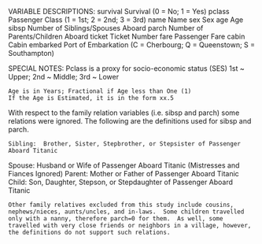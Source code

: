 VARIABLE DESCRIPTIONS:
survival        Survival
(0 = No; 1 = Yes)
pclass          Passenger Class
(1 = 1st; 2 = 2nd; 3 = 3rd)
name            Name
sex             Sex
age             Age
sibsp           Number of Siblings/Spouses Aboard
parch           Number of Parents/Children Aboard
ticket          Ticket Number
fare            Passenger Fare
cabin           Cabin
embarked        Port of Embarkation
(C = Cherbourg; Q = Queenstown; S = Southampton)

SPECIAL NOTES:
Pclass is a proxy for socio-economic status (SES)
    1st ~ Upper; 2nd ~ Middle; 3rd ~ Lower

    Age is in Years; Fractional if Age less than One (1)
    If the Age is Estimated, it is in the form xx.5

With respect to the family relation variables (i.e. sibsp and parch)
    some relations were ignored.  The following are the definitions used
    for sibsp and parch.

    Sibling:  Brother, Sister, Stepbrother, or Stepsister of Passenger Aboard Titanic
Spouse:   Husband or Wife of Passenger Aboard Titanic (Mistresses and Fiances Ignored)
    Parent:   Mother or Father of Passenger Aboard Titanic
    Child:    Son, Daughter, Stepson, or Stepdaughter of Passenger Aboard Titanic

    Other family relatives excluded from this study include cousins,
    nephews/nieces, aunts/uncles, and in-laws.  Some children travelled
    only with a nanny, therefore parch=0 for them.  As well, some
    travelled with very close friends or neighbors in a village, however,
    the definitions do not support such relations.
